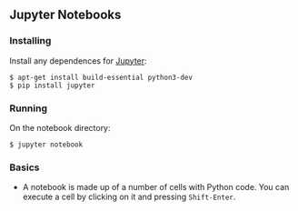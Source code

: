 ## Jupyter Notebooks

### Installing

Install any dependences for [Jupyter](http://jupyter.readthedocs.io/en/latest/install.html):

```shell
$ apt-get install build-essential python3-dev
$ pip install jupyter
```

### Running

On the notebook directory:

```shell
$ jupyter notebook
```




### Basics

* A notebook is made up of a number of cells with Python code. You can execute a cell by clicking on it and pressing ```Shift-Enter```.

